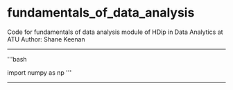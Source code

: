 # fundamentals_of_data_analysis
Code for fundamentals of data analysis module of HDip in Data Analytics at ATU
Author: Shane Keenan 

***
'''bash 

import numpy as np 
'''


***